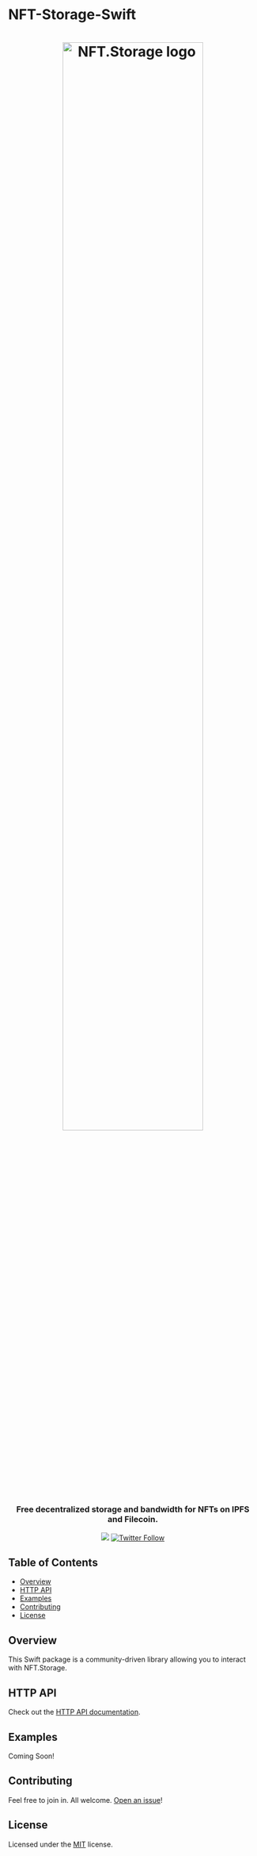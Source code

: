 # NFT-Storage-Swift <!-- omit in toc -->

<h1 align="center">
  <a href="https://nft.storage"><img width="75%" src="https://nft.storage/images/logo-nft.storage.svg" alt="NFT.Storage logo" /></a>
</h1>

<h3 align="center">Free decentralized storage and bandwidth for NFTs on IPFS and Filecoin.</h3>

<p align="center">
  <a href="https://discord.com/channels/806902334369824788/831502708082081822"><img src="https://img.shields.io/badge/chat-discord?style=for-the-badge&logo=discord&label=discord&logoColor=ffffff&color=7389D8" /></a>
  <a href="https://twitter.com/nft_storage"><img alt="Twitter Follow" src="https://img.shields.io/twitter/follow/nft_storage?color=00aced&label=twitter&logo=twitter&style=for-the-badge"></a>
</p>

## Table of Contents <!-- omit in toc -->

- [Overview](#overview)
- [HTTP API](#http-api)
- [Examples](#examples)
- [Contributing](#contributing)
- [License](#license)

## Overview

This Swift package is a community-driven library allowing you to interact with NFT.Storage.

## HTTP API

Check out the [HTTP API documentation](https://nft.storage/api-docs).

## Examples

Coming Soon!

## Contributing

Feel free to join in. All welcome. [Open an issue](https://github.com/EurekaDAO/NFT-Storage-Swift/issues)!

## License

Licensed under the [MIT](./LICENSE) license.
